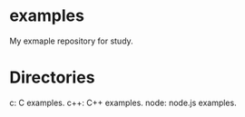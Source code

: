 # examples
My exmaple repository for study.

# Directories
c: C examples.
c++: C++ examples.
node: node.js examples.